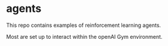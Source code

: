 # agents

This repo contains examples of reinforcement learning agents.

Most are set up to interact within the openAI Gym environment.
